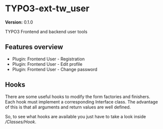 # TYPO3-ext-tw_user

**Version:** 0.1.0

TYPO3 Frontend and backend user tools

## Features overview

* Plugin: Frontend User - Registration
* Plugin: Frontend User - Edit profile
* Plugin: Frontend User - Change password

## Hooks

There are some useful hooks to modify the form factories and finishers.
Each hook must implement a corresponding Interface class. The advantage of
this is that all arguments and return values are well defined.

So, to see what hooks are available you just have to take a look inside */Classes/Hook*.